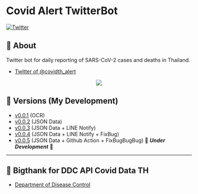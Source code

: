 # Covid Alert TwitterBot
[![Twitter](https://img.shields.io/twitter/url?label=Twitter&style=social&url=https%3A%2F%2Ftwitter.com%2Fcovidth_alert)](https://twitter.com/covidth_alert)
<!--[![Total alerts](https://img.shields.io/lgtm/alerts/g/PremerX007/Covid_Alert_TwitterBot.svg?logo=lgtm&logoWidth=18)](https://lgtm.com/projects/g/PremerX007/Covid_Alert_TwitterBot/alerts/)
[![Language grade: Python](https://img.shields.io/lgtm/grade/python/g/PremerX007/Covid_Alert_TwitterBot.svg?logo=lgtm&logoWidth=18)](https://lgtm.com/projects/g/PremerX007/Covid_Alert_TwitterBot/context:python)-->

## :wave: About
Twitter bot for daily reporting of SARS-CoV-2 cases and deaths in Thailand.

- [Twitter of @covidth_alert](https://twitter.com/covidth_alert)

<div style="text-align:center">
  <a href="https://twitter.com/covidth_alert">
    <img src ="https://user-images.githubusercontent.com/39229888/184621341-e6002c1f-a089-4ec5-ad1c-f8dda54298c1.jpg" />
  </a>
</div>

## :floppy_disk: Versions (My Development)
- [v0.0.1](v0.0.1/) (OCR)
- [v0.0.2](v0.0.2/) (JSON Data) 
- [v0.0.3](v0.0.3/) (JSON Data + LINE Notify)
- [v0.0.4](v0.0.4/) (JSON Data + LINE Notify + FixBug) 
- [v0.0.5](v0.0.5/) (JSON Data + Github Action + FixBugBugBug) :electric_plug: ***Under Development*** :wrench:

---
## :pray: Bigthank for DDC API Covid Data TH
- [Department of Disease Control](https://covid19.ddc.moph.go.th/)
